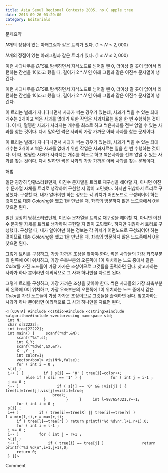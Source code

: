 ```yaml
---
title: Asia Seoul Regional Contests 2005, no.C apple tree
date: 2013-09-26 03:29:00
category: Editorials
---
```


문제요약

$N$개의 정점이 있는 아래그림과 같은 트리가 있다. $(1\leq{}N\leq{}2,000)$ 

$N$개의 정점이 있는 아래그림과 같은 트리가 있다. $(1\leq{}N\leq{}2,000)$ 









이런 사과나무를 $DFS$로 탐색하면서 자식노드로 넘어갈 땐 0, 더이상 갈 곳이 없어서 리턴하는 간선을 1이라고 했을 때, 길이가 $2*N$ 인 아래 그림과 같은 이진수 문자열이 생긴다. 

이런 사과나무를 $DFS$로 탐색하면서 자식노드로 넘어갈 땐 0, 더이상 갈 곳이 없어서 리턴하는 간선을 1이라고 했을 때, 길이가 $2*N$ 인 아래 그림과 같은 이진수 문자열이 생긴다. 









이 트리는 벌레가 지나다니면서 사과가 썩는 경우가 있는데, 사과가 썩을 수 있는 최대 개수는 2개이고 썩은 사과를 없애기 위한 작업은 사과자르는 일을 한 번 수행하는 것이다. 이 때, 멀쩡한 사과가 사라지는 개수를 최소로 하고 썩은사과를 전부 없앨 수 있는 사과를 찾는 것이다. 다시 말하면 썩은 사과의 가장 가까운 아빠 사과를 찾는 문제이다.

이 트리는 벌레가 지나다니면서 사과가 썩는 경우가 있는데, 사과가 썩을 수 있는 최대 개수는 2개이고 썩은 사과를 없애기 위한 작업은 사과자르는 일을 한 번 수행하는 것이다. 이 때, 멀쩡한 사과가 사라지는 개수를 최소로 하고 썩은사과를 전부 없앨 수 있는 사과를 찾는 것이다. 다시 말하면 썩은 사과의 가장 가까운 아빠 사과를 찾는 문제이다.

해법

일단 굉장히 당황스러웠던게, 이진수 문자열을 트리로 재구성을 해야할 지, 아니면 이진수 문자열 자체를 트리로 생각하여 구현할 지 많이 고민했다. 하지만 귀찮아서 트리로 구성했다. 구성할 때, 내가 알아야만 하는 정보는 각 위치가 어떤노드로 구성되어야 하는 것이므로 대충 $Coloring$을 했고 1을 만났을 때, 좌측의 방문하지 않은 노드중에서 0을 찾으면 된다. 

일단 굉장히 당황스러웠던게, 이진수 문자열을 트리로 재구성을 해야할 지, 아니면 이진수 문자열 자체를 트리로 생각하여 구현할 지 많이 고민했다. 하지만 귀찮아서 트리로 구성했다. 구성할 때, 내가 알아야만 하는 정보는 각 위치가 어떤노드로 구성되어야 하는 것이므로 대충 $Coloring$을 했고 1을 만났을 때, 좌측의 방문하지 않은 노드중에서 0을 찾으면 된다. 

그렇게 트리를 구성하고, 가장 가까운 조상을 찾아야 한다. 썩은 사과들의 가장 좌측부분의 왼쪽에 0이 위치하고, 가장 우측부분의 오른쪽에 1이 위치하는 노드 중에서 같은 $Color$를 가진 노드들이 가장 가가운 조상이므로 그것들을 출력하면 된다. 찾고자하는 사과가 하나 뿐이라면 예외적으로 그 사과 하나만을 자르면 된다.

그렇게 트리를 구성하고, 가장 가까운 조상을 찾아야 한다. 썩은 사과들의 가장 좌측부분의 왼쪽에 0이 위치하고, 가장 우측부분의 오른쪽에 1이 위치하는 노드 중에서 같은 $Color$를 가진 노드들이 가장 가가운 조상이므로 그것들을 출력하면 된다. 찾고자하는 사과가 하나 뿐이라면 예외적으로 그 사과 하나만을 자르면 된다.


```
<![CDATA[ #include <cstdio>#include <cstring>#include <algorithm>#include <vector>using namespace std;
 int N;
 char s[22222];
 int tree[22222];
 int main() {     scanf("%d",&N);
     scanf("%s",s);
     int X,Y;
     scanf("%d%d",&X,&Y);
     X--,Y--;
     int color=1;
     vector<bool> vis(N*N,false);
     for ( int i = 0 ;
 s[i] ;
 i++ ) {         if ( s[i] == '0' ) tree[i]=color++;
         else if ( s[i] == '1' ) {             for ( int j = i-1 ;
 j >= 0 ;
 j-- )                 if ( s[j] == '0' && !vis[j] ) {                     tree[i]=tree[j],vis[j]=vis[i]=true;
                     break;
                 }         }     }     int l=987654321,r=-1;
     for ( int i = 0 ;
 s[i] ;
 i++ )         if ( tree[i]==tree[X] || tree[i]==tree[Y] )             l = min(l,i),r = max(r,i);
     if ( tree[l]==tree[r] ) return printf("%d %d\n",l+1,r+1),0;
     for ( int i = l-1 ;
 i >= 0 ;
 i-- )         for ( int j = r+1 ;
 s[j] ;
 j++ )             if ( tree[i] == tree[j] )                 return printf("%d %d\n",i+1,j+1),0;
     return 0;
 } ]]>
```
Comment

